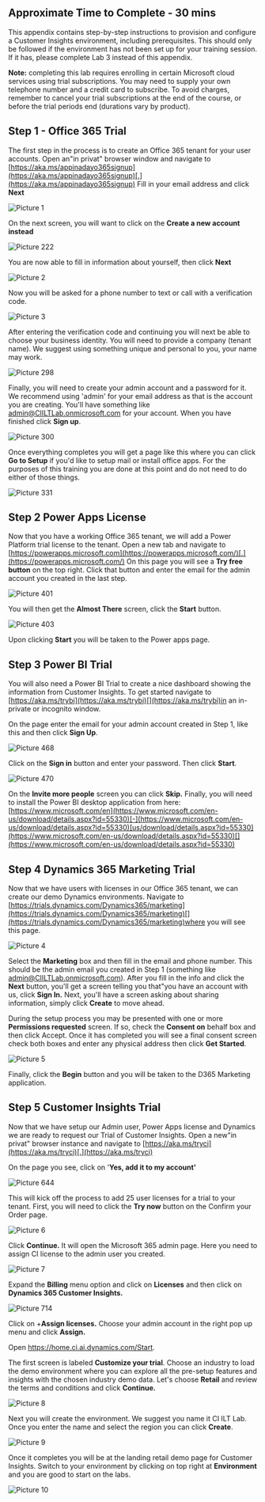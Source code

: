 ## Approximate Time to Complete - 30 mins 

 

This appendix contains step-by-step instructions to provision and configure a Customer Insights environment, including prerequisites. This should only be followed if the environment has not been set up for your training session. If it has, please complete Lab 3 instead of this appendix. 

 

**Note:** completing this lab requires enrolling in certain Microsoft cloud services using trial subscriptions. You may need to supply your own telephone number and a credit card to subscribe. To avoid charges, remember to cancel your trial subscriptions at the end of the course, or before the trial periods end (durations vary by product). 

  

## Step 1 - Office 365 Trial 

The first step in the process is to create an Office 365 tenant for your user accounts. Open an"in privat" browser window and navigate to [https://aka.ms/appinadayo365signup](https://aka.ms/appinadayo365signup)[.](https://aka.ms/appinadayo365signup) Fill in your email address and click **Next** 

![Picture 1](Static/Appendix_A_Picture1.png)

On the next screen, you will want to click on the **Create a new account instead** 


![Picture 222](Static/Appendix_A_Provision_the_Infrastructure_image1.jpeg)

  

  

You are now able to fill in information about yourself, then click **Next**

![Picture 2](Static/Appendix_A_Picture2.png)
 

Now you will be asked for a phone number to text or call with a verification code. 

![Picture 3](Static/Appendix_A_Picture3.png)

After entering the verification code and continuing you will next be able to choose your business identity. You will need to provide a company (tenant name). We suggest using something unique and personal to you, your name may work. 

![Picture 298](Static/Appendix_A_Provision_the_Infrastructure_image2.jpeg)

 

Finally, you will need to create your admin account and a password for it. We recommend using 'admin' for your email address as that is the account you are creating. You'll have something like admin@CIILTLab.onmicrosoft.com for your account. When you have finished click **Sign up**. 

![Picture 300](Static/Appendix_A_Provision_the_Infrastructure_image3.jpeg)

 

  

Once everything completes you will get a page like this where you can click **Go to Setup** if you'd like to setup mail or install office apps. For the purposes of this training you are done at this point and do not need to do either of those things. 

![Picture 331](Static/Appendix_A_Provision_the_Infrastructure_image4.jpeg)

 



## Step 2 Power Apps License 

Now that you have a working Office 365 tenant, we will add a Power Platform trial license to the tenant. Open a new tab and navigate to [https://powerapps.microsoft.com](https://powerapps.microsoft.com/)[.](https://powerapps.microsoft.com/) On this page you will see a **Try free button** on the top right. Click that button and enter the email for the admin account you created in the last step. 

![Picture 401](Static/Appendix_A_Provision_the_Infrastructure_image5.jpeg)

 

You will then get the **Almost There** screen, click the **Start** button. 

![Picture 403](Static/Appendix_A_Provision_the_Infrastructure_image6.jpeg)

 

Upon clicking **Start** you will be taken to the Power apps page. 

  

## Step 3 Power BI Trial  

You will also need a Power BI Trial to create a nice dashboard showing the information from Customer Insights. To get started navigate to [https://aka.ms/trybi](https://aka.ms/trybi)[](https://aka.ms/trybi)in an in-private or incognito window. 

On the page enter the email for your admin account created in Step 1, like this and then click **Sign Up**. 

![Picture 468](Static/Appendix_A_Provision_the_Infrastructure_image7.jpeg)

 

Click on the **Sign in** button and enter your password. Then click **Start**. 

![Picture 470](Static/Appendix_A_Provision_the_Infrastructure_image8.jpeg)

 

On the **Invite more people** screen you can click **Skip.** Finally, you will need to install the Power BI desktop application from here: [https://www.microsoft.com/en](https://www.microsoft.com/en-us/download/details.aspx?id=55330)[-](https://www.microsoft.com/en-us/download/details.aspx?id=55330)[us/download/details.aspx?id=55330](https://www.microsoft.com/en-us/download/details.aspx?id=55330)[](https://www.microsoft.com/en-us/download/details.aspx?id=55330)

## Step 4 Dynamics 365 Marketing Trial 

Now that we have users with licenses in our Office 365 tenant, we can create our demo Dynamics environments. Navigate to [https://trials.dynamics.com/Dynamics365/marketing](https://trials.dynamics.com/Dynamics365/marketing)[](https://trials.dynamics.com/Dynamics365/marketing)where you will see this page. 

![Picture 4](Static/Appendix_A_Picture4.png)

Select the **Marketing** box and then fill in the email and phone number. This should be the admin email you created in Step 1 (something like admin@CIILTLab.onmicrosoft.com). After you fill in the info and click the **Next** button, you'll get a screen telling you that"you have an account with us, click **Sign In.** Next, you'll have a screen asking about sharing information, simply click **Create** to move ahead. 

During the setup process you may be presented with one or more **Permissions requested** screen. If so, check the **Consent on** behalf box and then click Accept. Once it has completed you will see a final consent screen check both boxes and enter any physical address then click **Get Started**. 

![Picture 5](Static/Appendix_A_Picture5.png)
 

Finally, click the **Begin** button and you will be taken to the D365 Marketing application. 

 


## Step 5 Customer Insights Trial 

Now that we have setup our Admin user, Power Apps license and Dynamics we are ready to request our Trial of Customer Insights. Open a new"in privat" browser instance and navigate to [https://aka.ms/tryci](https://aka.ms/tryci)[.](https://aka.ms/tryci) 

On the page you see, click on '**Yes, add it to my account'** 

![Picture 644](Static/Appendix_A_Provision_the_Infrastructure_image9.jpeg) 

This will kick off the process to add 25 user licenses for a trial to your tenant. First, you will need to click the **Try now** button on the Confirm your Order page. 

![Picture 6](Static/Appendix_A_Picture6.png)

Click **Continue.** It will open the Microsoft 365 admin page. Here you need to assign CI license to the admin user you created. 

![Picture 7](Static/Appendix_A_Picture7.png)

Expand the **Billing** menu option and click on **Licenses** and then click on **Dynamics 365 Customer Insights.** 

![Picture 714](Static/Appendix_A_Provision_the_Infrastructure_image10.jpeg) 

Click on +**Assign licenses.** Choose your admin account in the right pop up menu and click **Assign.** 

Open https://home.ci.ai.dynamics.com/Start. 

The first screen is labeled **Customize your trial**. Choose an industry to load the demo environment where you can explore all the pre-setup features and insights with the chosen industry demo data. Let's choose **Retail** and review the terms and conditions and click **Continue.** 

![Picture 8](Static/Appendix_A_Picture8.png)

Next you will create the environment. We suggest you name it CI ILT Lab. Once you enter the name and select the region you can click **Create**. 

![Picture 9](Static/Appendix_A_Picture9.png)

 

Once it completes you will be at the landing retail demo page for Customer Insights. Switch to your environment by clicking on top right at **Environment** and you are good to start on the labs. 

![Picture 10](Static/Appendix_A_Picture10.png)
